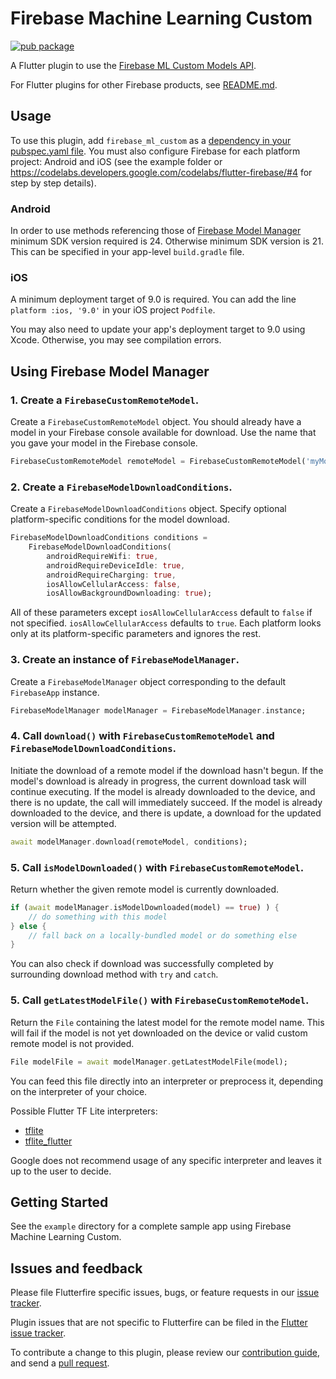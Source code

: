 # Firebase Machine Learning Custom

[![pub package](https://img.shields.io/pub/v/firebase_ml_custom.svg)](https://pub.dev/packages/firebase_ml_custom)

A Flutter plugin to use the [Firebase ML Custom Models API](https://firebase.google.com/docs/ml/use-custom-models).

For Flutter plugins for other Firebase products, see [README.md](https://github.com/FirebaseExtended/flutterfire/blob/master/README.md).

## Usage

To use this plugin, add `firebase_ml_custom` as a [dependency in your pubspec.yaml file](https://flutter.io/platform-plugins/). You must also configure Firebase for each platform project: Android and iOS (see the example folder or https://codelabs.developers.google.com/codelabs/flutter-firebase/#4 for step by step details).

### Android

In order to use methods referencing those of [Firebase Model Manager](https://firebase.google.com/docs/reference/android/com/google/firebase/ml/common/modeldownload/FirebaseModelManager) minimum SDK version required is 24.
Otherwise minimum SDK version is 21.
This can be specified in your app-level `build.gradle` file.

### iOS

A minimum deployment target of 9.0 is required. You can add the line `platform :ios, '9.0'` in your iOS project `Podfile`.

You may also need to update your app's deployment target to 9.0 using Xcode. Otherwise, you may see
compilation errors.

## Using Firebase Model Manager

### 1. Create a `FirebaseCustomRemoteModel`.

Create a `FirebaseCustomRemoteModel` object. 
You should already have a model in your Firebase console available for download. Use the name that you gave your model in the Firebase console.

```dart
FirebaseCustomRemoteModel remoteModel = FirebaseCustomRemoteModel('myModelName');
```

### 2. Create a `FirebaseModelDownloadConditions`.

Create a `FirebaseModelDownloadConditions` object.
Specify optional platform-specific conditions for the model download.

```dart
FirebaseModelDownloadConditions conditions =
    FirebaseModelDownloadConditions(
        androidRequireWifi: true,
        androidRequireDeviceIdle: true,
        androidRequireCharging: true,
        iosAllowCellularAccess: false,
        iosAllowBackgroundDownloading: true);
```
All of these parameters except `iosAllowCellularAccess` default to `false` if not specified. `iosAllowCellularAccess` defaults to `true`.
Each platform looks only at its platform-specific parameters and ignores the rest.

### 3. Create an instance of `FirebaseModelManager`.

Create a `FirebaseModelManager` object corresponding to the default `FirebaseApp` instance.
```dart
FirebaseModelManager modelManager = FirebaseModelManager.instance;
```

### 4. Call `download()` with `FirebaseCustomRemoteModel` and `FirebaseModelDownloadConditions`.

Initiate the download of a remote model if the download hasn't begun.
If the model's download is already in progress, the current download task will continue executing.
If the model is already downloaded to the device, and there is no update, the call will immediately succeed.
If the model is already downloaded to the device, and there is update, a download for the updated version will be attempted.
```dart
await modelManager.download(remoteModel, conditions);
```

### 5. Call `isModelDownloaded()` with `FirebaseCustomRemoteModel`.

Return whether the given remote model is currently downloaded.
```dart
if (await modelManager.isModelDownloaded(model) == true) ) {
    // do something with this model
} else {
    // fall back on a locally-bundled model or do something else
}
```

You can also check if download was successfully completed by surrounding download method with `try` and `catch`.

### 5. Call `getLatestModelFile()` with `FirebaseCustomRemoteModel`.

Return the `File` containing the latest model for the remote model name. This will fail if the model is not yet downloaded on the device or valid custom remote model is not provided.

```dart
File modelFile = await modelManager.getLatestModelFile(model);
```

You can feed this file directly into an interpreter or preprocess it, depending on the interpreter of your choice.

Possible Flutter TF Lite interpreters:
- [tflite](https://pub.dev/packages/tflite)
- [tflite_flutter](https://pub.dev/packages/tflite_flutter)

Google does not recommend usage of any specific interpreter and leaves it up to the user to decide.

## Getting Started

See the `example` directory for a complete sample app using Firebase Machine Learning Custom.

## Issues and feedback

Please file Flutterfire specific issues, bugs, or feature requests in our [issue tracker](https://github.com/FirebaseExtended/flutterfire/issues/new).

Plugin issues that are not specific to Flutterfire can be filed in the [Flutter issue tracker](https://github.com/flutter/flutter/issues/new).

To contribute a change to this plugin,
please review our [contribution guide](https://github.com/FirebaseExtended/flutterfire/blob/master/CONTRIBUTING.md),
and send a [pull request](https://github.com/FirebaseExtended/flutterfire/pulls).
